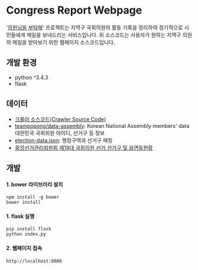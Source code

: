 # Congress Report Webpage
'[의원님을 부탁해](https://github.com/codeforseoul/congress-report)' 프로젝트는 지역구 국회의원의 활동 기록을 정리하여 정기적으로 시민들에게 메일을 보내드리는 서비스입니다. 위 소스코드는 사용자가 원하는 지역구 의원의 메일을 받아보기 위한 웹페이지 소스코드입니다.

## 개발 환경

- python ^3.4.3
- flask

## 데이터
- [크롤러 소스코드(Crawler Source Code)](https://github.com/codeforseoul/congress-report)
- [teampopong/data-assembly](https://github.com/teampopong/data-assembly): Korean National Assembly members' data 대한민국 국회위원 아이디, 선거구 등 정보
- [election-data.json](election-data.json): 행정구역과 선거구 매칭
- [중앙선거관리위원회 제19대 국회의원 선거 선거구 및 읍면동현황](http://info.nec.go.kr/electioninfo/electionInfo_report.xhtml?electionId=0020120411&requestURI=%2Felectioninfo%2F0020120411%2Fbi%2Fbigi05.jsp&topMenuId=BI&secondMenuId=BIGI&menuId=BIGI05&statementId=BIGI05&electionCode=2&cityCode=1100&townCode=-1&x=18&y=4)

## 개발

#### 1. bower 라이브러리 설치
```
npm install -g bower
bower install
```

#### 1. flask 실행
```
pip install flask
python index.py
```

#### 2. 웹페이지 접속
```
http://localhost:8080
```

